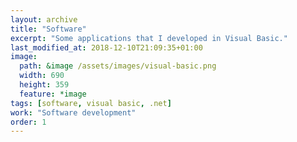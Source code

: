 ```yaml
---
layout: archive
title: "Software"
excerpt: "Some applications that I developed in Visual Basic."
last_modified_at: 2018-12-10T21:09:35+01:00
image: 
  path: &image /assets/images/visual-basic.png
  width: 690
  height: 359
  feature: *image
tags: [software, visual basic, .net]
work: "Software development"
order: 1
---
```

